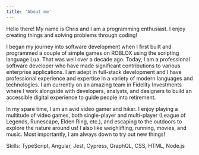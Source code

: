 ```yaml
---
title: 'About me'
---
```


Hello there! My name is Chris and I am a programming enthusiast. I enjoy creating things and solving problems through coding!<br>

I began my journey into software development when I first built and programmed a couple of simple games on ROBLOX using the scripting language Lua. That was well over a decade ago. Today, I am a professional software developer who have made significant contributions to various enterprise applications. I am adept in full-stack development and I have professional experience and expertise in a variety of modern languages and technologies. I am currently on an amazing team in Fidelity Investments where I work alongside with developers, analysts, and designers to build an accessible digital experience to guide people into retirement.<br>

In my spare time, I am an avid video gamer and hiker. I enjoy playing a multitude of video games, both single-player and multi-player (League of Legends, Runescape, Elden Ring, etc.), and escaping to the outdoors to explore the nature around us! I also like weighlifting, running, movies, and music. Most importantly, I am always down to try out new things!<br>

Skills: TypeScript, Angular, Jest, Cypress, GraphQL, CSS, HTML, Node.js